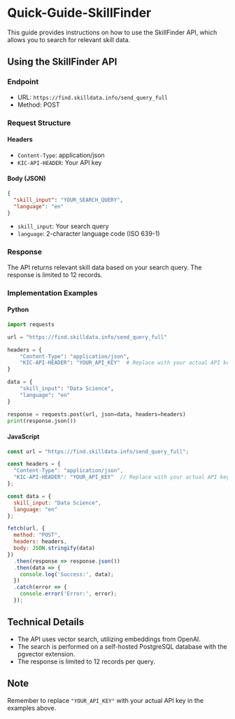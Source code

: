 # Quick-Guide-SkillFinder

This guide provides instructions on how to use the SkillFinder API, which allows you to search for relevant skill data.

## Using the SkillFinder API

### Endpoint

- URL: `https://find.skilldata.info/send_query_full`
- Method: POST

### Request Structure

#### Headers

- `Content-Type`: application/json
- `KIC-API-HEADER`: Your API key

#### Body (JSON)

```json
{
  "skill_input": "YOUR_SEARCH_QUERY",
  "language": "en"
}
```

- `skill_input`: Your search query
- `language`: 2-character language code (ISO 639-1)

### Response

The API returns relevant skill data based on your search query. The response is limited to 12 records.

### Implementation Examples

#### Python

```python
import requests

url = "https://find.skilldata.info/send_query_full"

headers = {
    "Content-Type": "application/json",
    "KIC-API-HEADER": "YOUR_API_KEY"  # Replace with your actual API key
}

data = {
    "skill_input": "Data Science",
    "language": "en"
}

response = requests.post(url, json=data, headers=headers)
print(response.json())
```

#### JavaScript

```javascript
const url = "https://find.skilldata.info/send_query_full";

const headers = {
  "Content-Type": "application/json",
  "KIC-API-HEADER": "YOUR_API_KEY"  // Replace with your actual API key
};

const data = {
  skill_input: "Data Science",
  language: "en"
};

fetch(url, {
  method: "POST",
  headers: headers,
  body: JSON.stringify(data)
})
  .then(response => response.json())
  .then(data => {
    console.log('Success:', data);
  })
  .catch(error => {
    console.error('Error:', error);
  });
```

## Technical Details

- The API uses vector search, utilizing embeddings from OpenAI.
- The search is performed on a self-hosted PostgreSQL database with the pgvector extension.
- The response is limited to 12 records per query.

## Note

Remember to replace `"YOUR_API_KEY"` with your actual API key in the examples above.